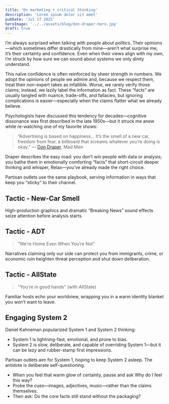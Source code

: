 ```yaml
---
title: 'On marketing + critical thinking'
description: 'Lorem ipsum dolor sit amet'
pubDate: 'Jul 17 2025'
heroImage: '../../assets/blog/don-draper-hero.jpg'
draft: true
---
```


I’m always surprised when talking with people about politics. Their opinions—which sometimes differ drastically from mine—aren’t what surprise me; it’s their certainty and confidence. Even when their views align with my own, I’m struck by how sure we can sound about systems we only dimly understand.

This naïve confidence is often reinforced by sheer strength in numbers. We adopt the opinions of people we admire and, because we respect them, treat their non-expert takes as infallible. Worse, we rarely verify those claims; instead, we lazily label the information as fact. These “facts” are usually tangled with nuance, trade-offs, and fallacies, but ignoring complications is easier—especially when the claims flatter what we already believe.

Psychologists have discussed this tendency for decades—cognitive dissonance was first described in the late 1950s—but it struck me anew while re-watching one of my favorite shows:

> “Advertising is based on happiness… It’s the smell of a new car, freedom from fear, a billboard that screams whatever you’re doing is okay.”
— [Don Draper](https://www.youtube.com/watch?v=S9rrhKgusYs), Mad Men

Draper describes the easy road: you don’t win people with data or analysis; you bathe them in emotionally comforting “facts” that short-circuit deeper thinking and whisper, Relax—you’ve already made the right choice.

Partisan outlets use the same playbook, serving information in ways that keep you “sticky” to their channel.

## Tactic - New-Car Smell
High-production graphics and dramatic “Breaking News” sound effects seize attention before analysis starts.

## Tactic - ADT
> “We’re Home Even When You’re Not”

Narratives claiming only our side can protect you from immigrants, crime, or economic ruin heighten threat perception and shut down deliberation.

## Tactic - AllState
> "You're in good hands" (with AllState)

Familiar hosts echo your worldview, wrapping you in a warm identity blanket you won’t want to leave.

## Engaging System 2

Daniel Kahneman popularized System 1 and System 2 thinking:
* System 1 is lightning-fast, emotional, and prone to bias.
* System 2 is slow, deliberate, and capable of overriding System 1—but it can be lazy and rubber-stamp first impressions.

Partisan outlets aim for System 1, hoping to keep System 2 asleep. The antidote is deliberate self-questioning. 
* When you feel that warm glow of certainty, pause and ask Why do I feel this way?
* Probe the cues—images, adjectives, music—rather than the claims themselves.
* Then ask: Do the core facts still stand without the packaging?
